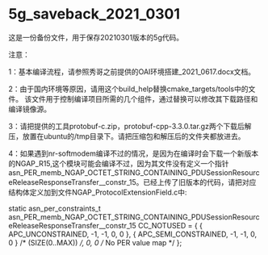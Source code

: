 # 5g_saveback_2021_0301
这是一份备份文件，用于保存20210301版本的5g代码。




注意：

1：基本编译流程，请参照秀哥之前提供的OAI环境搭建_2021_0617.docx文档。

2：由于国内环境等原因，请用这个build_help替换cmake_targets/tools中的文件。
该文件用于控制编译项目所需的几个组件，通过替换可以修改其下载路径和编译镜像源。

3：请把提供的工具protobuf-c.zip，protobuf-cpp-3.3.0.tar.gz两个下载后解压，放置在ubuntu的/tmp目录下。请把压缩包和解压后的文件夹都放进去。

4：如果遇到nr-softmodem编译不过的情况，是因为在编译时会下载一个新版本的NGAP_R15,这个模块可能会编译不过，因为其文件没有定义一个指针asn_PER_memb_NGAP_OCTET_STRING_CONTAINING_PDUSessionResourceReleaseResponseTransfer__constr_15。已经上传了旧版本的代码，请把对应结构体定义加到文件NGAP_ProtocolExtensionField.c中:

static asn_per_constraints_t asn_PER_memb_NGAP_OCTET_STRING_CONTAINING_PDUSessionResourceReleaseResponseTransfer__constr_15 CC_NOTUSED = {
	{ APC_UNCONSTRAINED,	-1, -1,  0,  0 },
	{ APC_SEMI_CONSTRAINED,	-1, -1,  0,  0 }	/* (SIZE(0..MAX)) */,
	0, 0	/* No PER value map */
};
